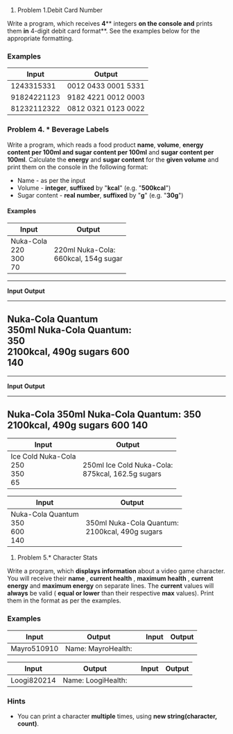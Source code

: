 1. Problem 1.Debit Card Number

Write a program, which receives **4**** integers **on the console and** prints them **in** 4-digit debit card format**. See the examples below for the appropriate formatting.

### Examples

| **Input** | **Output** |
| --- | --- |
| 1243315331 | 0012 0433 0001 5331 |
| 91824221123 | 9182 4221 0012 0003 |
| 81232112322 | 0812 0321 0123 0022 |

### Problem 4.  \* Beverage Labels

Write a program, which reads a food product **name**, **volume**, **energy content per 100ml and sugar content per
100ml** and **sugar content per 100ml**. Calculate the **energy** and **sugar content** for the **given volume** and print them on the console in the following
format:

* Name - as per the input
* Volume - **integer**, **suffixed** by "**kcal**" (e.g. "**500kcal**")
* Sugar content - **real number**, **suffixed** by "**g**" (e.g. "**30g**")

#### Examples
| **Input** | **Output** |
| ----------------- | -----------------  |
| Nuka-Cola<br> 220<br> 300<br> 70<br> | 220ml Nuka-Cola:<br> 660kcal, 154g sugar |

--------------------------------------------------
**Input**             **Output**
--------------------- ----------------------------
Nuka-Cola Quantum<br> 350ml Nuka-Cola Quantum:<br>
350<br>               2100kcal, 490g sugars
600<br> 
140<br>
--------------------------------------------------

------------------------------------------
**Input**         **Output**
----------------- ------------------------
Nuka-Cola         350ml Nuka-Cola Quantum:
350               2100kcal, 490g sugars
600
140
------------------------------------------


| **Input** | **Output** |
| ----------------- | ----------------- |
| Ice Cold Nuka-Cola<br> 250<br> 350<br> 65 | 250ml Ice Cold Nuka-Cola:<br> 875kcal, 162.5g sugars |

| **Input** | **Output** |
| -----------------  |----------------- |
| Nuka-Cola Quantum<br> 350<br> 600<br> 140<br> | 350ml Nuka-Cola Quantum:<br> 2100kcal, 490g sugars |

1. Problem 5.\* Character Stats

Write a program, which **displays information** about a video game character. You will receive their **name** , **current health** , **maximum health** , **current energy** and **maximum energy** on separate lines. The **current** values will **always** be valid ( **equal or lower** than their respective **max** values). Print them in the format as per the examples.

### Examples

| **Input** | **Output** |   | **Input** | **Output** |
| --- | --- | --- | --- | --- |
| Mayro510910 | Name: MayroHealth: ||||||.....|Energy: ||||||||||.| | Bauser10101010 | Name: BauserHealth: ||||||||||||Energy: |||||||||||| |

| **Input** | **Output** |   | **Input** | **Output** |
| --- | --- | --- | --- | --- |
| Loogi820214 | Name: LoogiHealth: |||||||||............|Energy: |||............| | Toad05010 | Name: ToadHealth: |.....|Energy: |..........| |

### Hints

- You can print a character **multiple** times, using **new string(character, count)**.


